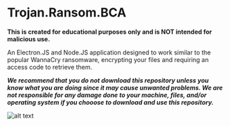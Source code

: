 # Trojan.Ransom.BCA

**This is created for educational purposes only and is NOT intended for malicious use.**

An Electron.JS and Node.JS application designed to work similar to the popular WannaCry ransomware, encrypting your files and requiring an access code to retrieve them.  


***We recommend that you do not download this repository unless you know what you are doing since it may cause unwanted problems.  We are not responsible for any damage done to your machine, files, and/or operating system if you chooose to download and use this repository.***


![alt text](https://encrypted-tbn0.gstatic.com/images?q=tbn:ANd9GcS4tT3aaJdno4Dia321h6JKNcFedu9orPYSy9O0Gq6NERpWlVI-)

